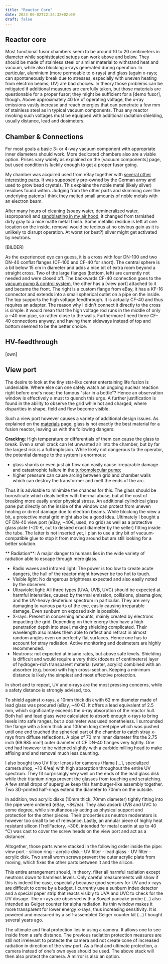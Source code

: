 ```yaml
---
title: "Reactor Core"
date: 2023-06-02T22:34:32+02:00
draft: false
---
```




Reactor core
---

Most functional fusor chambers seem to be around 10 to 20 centimeters in diameter while sophisticated setups can work above and below. They should be made of stainless steel or similar material to withstand heat and vacuum, while also blocking x-rays generated during operation. In particular, aluminium (more permeable to x-rays) and glass (again x-rays; can spontaneously break due to stresses, especially with uneven heating from electron beams;  UV) are bad choices. In theory those problems can be mitigated if additional measures are carefully taken, but those materials are questionable for a proper fusor; they might be sufficient for a [demo fusor], though. Above approximately 40 kV of operating voltage, the x-ray emissions vastly increase and reach energies that can penetrate a few mm of stainless steel as in typical vacuum components. Thus any reactor invoking such voltages must be equipped with additional radiation shielding, usually distance, lead and dosimeters.



Chamber & Connections
---

For most goals a basic 3- or 4-way vacuum component with appropriate inner diameters should work. More dedicated chambers also are a viable option. Prises vary widely as explained on the [vacuum components] page, but used condition is luckily enough to get a proper fusor going.

My chamber was acquired used from eBay together with [several other interesting parts](). It was supposedly pre-owned by the German army and used to grow bead crystals. This explains the noble metal (likely silver) residues found within. Judging from the other parts and skimming over the underlying patents I think they melted small amounts of noble metals with an electron beam.

After many hours of cleaning (soapy water, demineralized water, isopropanol) and [sandblasting in my air hood](), it changed from tarnished dirty gray to a nice matte metal finish. Some metallic residue is left at one location on the inside, removal would be tedious at no obvious gain as it is unlikely to disrupt operation. At worst (or best?) silver might get activated by neutrons.

[BILDER]

As the experienced eye can guess, it is a cross with four DN-100 and two DN-40 conflat flanges (CF-100 and CF-40 for short). The central sphere is a bit below 15 cm in diameter and adds a nice bit of extra room beyond a straight cross. Two of the large flanges (bottom, left) are currently not needed and were closed off. The backwards CF-40 connection goes to the [vacuum pump & control system](), the other has a [view port] attached to it and became the front. The right is a custom flange from eBay, it has a KF-16 connector and extends into a small spherical outlet on a pipe on the inside. The top supports the high voltage feedthrough. It is actually CF-40 and thus requires an adapter. The reason why I didn't connect it directly to the cross is simple: it would mean that the high voltage rod runs in the middle of only a ~40 mm pipe, so rather close to the walls. Furthermore I need three CF-40 connections anyway, and having them sideways instead of top and bottom seemed to be the better choice.



HV-feedthrough
---

[own]



View port
---

The desire to look at the tiny star-like center entertaining life fusion is undeniable. Where else can one safely watch an ongoing nuclear reaction right before one's nose; the famous "star in a bottle"? Hence an observation window is effectively a must to quench this urge. A further justification is found in the ability to observe the grid while hot and charged, where disparities in shape, field and flow become visible.

Such a view port however causes a variety of additional design issues. As explained on the [materials]() page, glass is not exactly the best material for a fusion reactor, leaving us with the following dangers:

**Cracking**: High temperature or differentials of them can cause the glass to break. Even a small crack can let unwanted air into the chamber, but by far the largest risk is a full implosion. While likely not dangerous to the operator, the potential damage to the system is enormous:

- glass shards or even just air flow can easily cause irreparable damage and catastrophic failure in the [turbomolecular pump]();
- higher pressure can cause arcing between grid and chamber walls which can destroy the transformer and melt the ends of the arc.

Thus it is advisable to minimize the chances for this. The glass should be borosilicate which deals better with thermal abuse, but at the cost of breaking more easily under physical stress. An additional cylindrical glass pane put directly on the inside of the window can protect from uneven heating or direct damage due to electron beams. While blocking the view a bit, a protective metal grid might also be a good idea. Ultimately I bought a CF DN-40 view port (eBay, ~40€, used, no grid) as well as a protective glass plate (~20 €, cut to desired exact diameter by the seller) fitting inside the tube. The latter is not inserted yet, I plan to use a tiny bit of vacuum-compatible glue to stop it from moving around but am still looking for a better solution.


** Radiation**: A major danger to humans lies in the wide variety of radiation able to escape through mere glass.

- Radio waves and infrared light: The power is too low to create acute dangers, the hull of the reactor might however be too hot to touch.
- Visible light: No dangerous brightness expected and also easily noted by the observer.
- Ultraviolet light: All three types (UVA, UVB, UVC) should be expected at harmful intensities, caused by thermal emission, collisions, plasma glow, and the UV-heavy deuterium spectrum in particular. They are very damaging to various parts of the eye, easily causing irreparable damage. Even sunburn on exposed skin is possible.
- X-rays: Present in concerning amounts, mainly created by electrons impacting the grid. Depending on their energy they have a high penetration depth into steel, making shielding complicated. Their wavelength also makes them able to reflect and refract in almost random angles even on perfectly flat surfaces. Hence one has to account for stray radiation. Active monitoring and dosimeters are highly recommended.
- Neutrons: not expected at insane rates, but above safe levels. Shielding is difficult and would require a very thick (dozens of centimeters) layer of hydrogen-rich transparent material (water, acrylic) combined with an absorber (e.g. boron) with high cross-section. Keeping a minimum distance is likely the simplest and most effective protection.

In short and to repeat, UV and x-rays are the most pressing concerns, while a safety distance is strongly advised, too.

To shield against x-rays, a 10mm thick disk with 62 mm diameter made of lead glass was procured (eBay, ~40 €). It offers a lead equivalent of 2.5 mm, which significantly exceeds the x-ray absorption of the reactor hull. Both hull and lead glass were calculated to absorb enough x-rays to bring levels into safe ranges, but a dosimeter was used nonetheless. I surrounded the flange with a 5mm thick and 100mm long steel pipe which was pushed until one end touched the spherical part of the chamber to catch stray x-rays from diffuse reflections. A pipe of 70 mm inner diameter fits the 2.75 inch (69.985 mm!) outer diameter of CF DN-40 flanges very tightly. One end had however to be widened slightly with a carbide milling head to make affixing and and removal much less daunting.

I also bought two UV filter lenses for cameras (Hama [...], specialized camera shop, ~10 €/ea) with high absorption throughout the entire UV spectrum. They fit surprisingly very well on the ends of the lead glass disk while their titanium rings prevent the glasses from touching and scratching. A few small drops of superglue keep this hamburger-like assembly together. Two 3D-printed half-rings extend the diameter to 70mm on the outside.

In addition, two acrylic disks (10mm thick, 70mm diameter) tightly fitting into the pipe were ordered (eBay, ~8€/ea). They also absorb UVB and UVC to some degree, while simultaneously acting as physical support and protection for the other pieces. Their properties as neutron moderators is however too small to be of relevance. Lastly, an annular piece of highly heat resistant silicon (TrollFactory, ~30€, intended for metal castin at up to 40 °C) was cast to cover the screw heads on the view port and act as a distancer.

Altogether, those parts where stacked in the following order inside the pipe: view port - silicon ring - acrylic disk - UV filter - lead glass - UV filter - acrylic disk. Two small worm screws prevent the outer acrylic plate from moving, which fixes the other parts between it and the silicon.

This entire arrangement should, in theory, filter all harmful radiation except neutrons down to harmless levels. Only careful measurements will show if this is indeed the case, especially because good sensors for UV and x-rays are difficult to come by a budget. I currently use a sunburn index detector and a special paper strip that reacts visibly to UVA and UVC to check for the UV dosage. The x-rays are observed with a Sowjet pancake probe (...) also intended as Geiger counter for alpha radiation. Its thin window makes it more transparent for lower energy x-rays, thus increasing sensitivity. It is powered and measured by a self-assembled Geiger counter kit (...) I bought several years ago.

The ultimate and final protection lies in using a camera. It allows one to see inside from a safe distance. The previous radiation protection measures are still not irrelevant to protecte the camera and not create cone of increased radiation in direction of the view port.
As a final and ultimate protection, a camera instead of one's own eyes should be used. The above stack will then also protect the camera. A mirror is also an option.